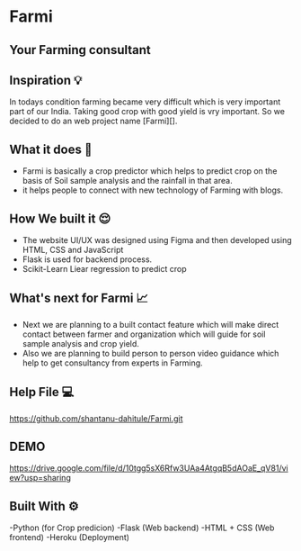 # Farmi
## Your Farming consultant

## Inspiration 💡
In todays condition farming became very difficult which is very important part of our India.
Taking good crop with good yield is vry important. So we decided to do an web project name [Farmi][]. 

## What it does 🤖
- Farmi is basically a crop predictor which helps to predict crop on the basis of Soil sample analysis and the rainfall in that area.
- it helps people to connect with new technology of Farming with blogs.


## How We built it 😌

- The website UI/UX was designed using Figma and then developed using HTML, CSS and JavaScript
- Flask is used for backend process.
- Scikit-Learn Liear regression to predict crop 

## What's next for Farmi 📈
- Next we are planning to a built contact feature which will make direct contact between farmer and organization which will guide for soil sample analysis and crop yield.
- Also we are planning to build person to person video guidance which help to get consultancy from experts in Farming.

## Help File 💻
https://github.com/shantanu-dahitule/Farmi.git

## DEMO 
https://drive.google.com/file/d/10tgg5sX6Rfw3UAa4AtgqB5dAOaE_qV81/view?usp=sharing

## Built With ⚙
-Python (for Crop predicion)
-Flask (Web backend)
-HTML + CSS (Web frontend)
-Heroku (Deployment)
